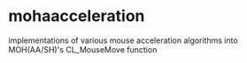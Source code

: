 # mohaacceleration
implementations of various mouse acceleration algorithms into MOH(AA/SH)'s CL_MouseMove function
